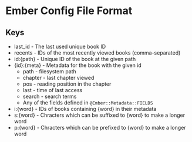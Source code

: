 # Ember Config File Format

## Keys

* last_id - The last used unique book ID
* recents - IDs of the most recently viewed books (comma-separated)
* id:{path} - Unique ID of the book at the given path
* {id}:{meta} - Metadata for the book with the given id
    * path - filesystem path
    * chapter - last chapter viewed
    * pos - reading position in the chapter
    * last - time of last access
    * search - search terms
    * Any of the fields defined in `@Ember::Metadata::FIELDS`
* i:{word} - IDs of books containing {word} in their metadata
* s:{word} - Chracters which can be suffixed to {word} to make a longer word
* p:{word} - Chracters which can be prefixed to {word} to make a longer word
